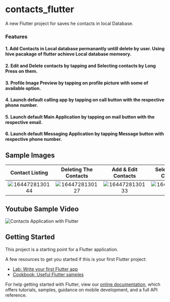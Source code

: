 # contacts_flutter

A new Flutter project for saves he contacts in local Database.
### Features
#### 1. Add Contacts in Local database permanantly untill delete by user. Using hive pacakage of flutter achieve Local database memeory.
#### 2. Edit and Delete contacts by tapping and Selecting contacts by Long Press on them.
#### 3. Profile Image Preview by tapping on profile picture with some of available option.
#### 4. Launch default calling app by tapping on call button with the respective phone number.
#### 5. Launch default Main Application by tapping on mail button with the respective email.
#### 6. Launch default Messaging Application by tapping Message button with respective phone number.

## Sample Images
Contact Listing        | Deleting The Contacts  | Add & Edit Contacts | Selecting The Contacts
:-------------------------:|:-------------------------:|:-------------------------:|:-------------------------:
![1644728130144](https://user-images.githubusercontent.com/57620850/153739428-ce940da8-ea4c-47f5-a74f-11e1232ec9d7.jpg)|![1644728130127](https://user-images.githubusercontent.com/57620850/153739431-45df5393-1443-4ba4-9de1-4b3a65a98774.jpg)|![1644728130133](https://user-images.githubusercontent.com/57620850/153739436-70dd5268-2670-40f9-bc21-6c66272f626e.jpg)|![1644728130139](https://user-images.githubusercontent.com/57620850/153739437-13a4459f-1ffd-4b5a-8d25-6aeca47ab83f.jpg)

## Youtube Sample Video
![Contacts Application with Flutter](https://youtu.be/gFqNi5NbHRU)

## Getting Started
This project is a starting point for a Flutter application.

A few resources to get you started if this is your first Flutter project:

- [Lab: Write your first Flutter app](https://flutter.dev/docs/get-started/codelab)
- [Cookbook: Useful Flutter samples](https://flutter.dev/docs/cookbook)

For help getting started with Flutter, view our
[online documentation](https://flutter.dev/docs), which offers tutorials,
samples, guidance on mobile development, and a full API reference.
